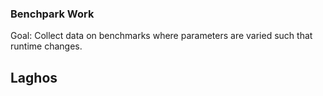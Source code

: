 ### Benchpark Work
Goal: Collect data on benchmarks where parameters are varied such that runtime changes.

Laghos
- 
